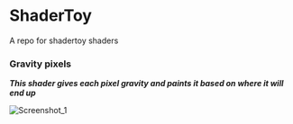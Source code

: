# ShaderToy
A repo for shadertoy shaders

### Gravity pixels
***This shader gives each pixel gravity and paints it based on where it will end up***

![Screenshot_1](https://github.com/5weetdev/ShaderToy/assets/133507262/5de07027-0e88-401d-850c-fb391f9dbd84)

